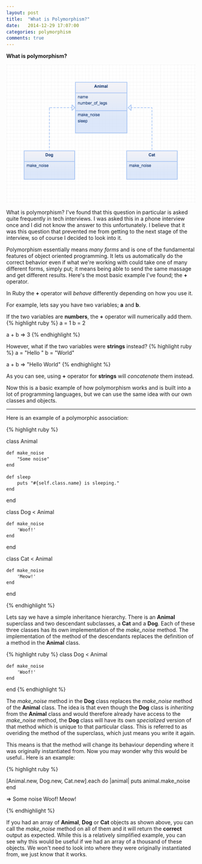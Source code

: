 ```yaml
---
layout: post
title:  "What is Polymorphism?"
date:   2014-12-29 17:07:00
categories: polymorphism
comments: true
---
```


<b>What is polymorphism?</b>

<img src="/assets/media/polymorphism_example.png" />

What is polymorphism? I've found that this question in particular is asked quite frequently in tech interviews. I was asked this in a phone interview once and I did not know the answer to this unfortunately. I believe that it was this question that prevented me from getting to the next stage of the interview, so of course I decided to look into it.

Polymorphism essentially means <em>many forms</em> and is one of the fundamental features of object oriented programming. It lets us automatically do the correct behavior even if what we're working with could take one of many different forms, simply put; it means being able to send the same massage and get different results. Here's the most basic example I've found; the <strong>+</strong> operator.

In Ruby the <strong>+</strong> operator will <em>behave</em> differently depending on how you use it.

For example, lets say you have two variables; <strong>a</strong> and <strong>b</strong>.

If the two variables are <strong>numbers</strong>, the <strong>+</strong> operator will numerically add them.
{% highlight ruby %}
a = 1
b = 2

a + b
=> 3
{% endhighlight %}

However, what if the two variables were <strong>strings</strong> instead?
{% highlight ruby %}
a = "Hello "
b = "World"

a + b
=> "Hello World"
{% endhighlight %}

As you can see, using <strong>+</strong> operator for <strong>strings</strong> will <em>concatenate</em> them instead.

Now this is a basic example of how polymorphism works and is built into a lot of programming languages, but we can use the same idea with our own classes and objects.

----
Here is an example of a polymorphic association:

{% highlight ruby %}

class Animal
    
    def make_noise 
        "Some noise"
    end

    def sleep 
        puts "#{self.class.name} is sleeping." 
    end
  
end

class Dog < Animal
    
    def make_noise 
        'Woof!'         
    end 
    
end

class Cat < Animal 
    
    def make_noise 
        'Meow!' 
    end 
end

{% endhighlight %}


Lets say we have a simple inheritance hierarchy. There is an <strong>Animal</strong> superclass and two descendant subclasses, a <strong>Cat</strong> and a <strong>Dog</strong>. Each of these three classes has its own implementation of the <em>make_noise</em> method. The implementation of the method of the descendants replaces the definition of a method in the <strong>Animal</strong> class.

{% highlight ruby %}
class Dog < Animal
    
    def make_noise 
        'Woof!'         
    end 
    
end
{% endhighlight %}

The <em>make_noise</em> method in the <strong>Dog</strong> class replaces the <em>make_noise</em> method of the <strong>Animal</strong> class. The idea is that even though the <strong>Dog</strong> class is <em>inheriting</em> from the <strong>Animal</strong> class and would therefore already have access to the <em>make_noise</em> method, the <strong>Dog</strong> class will have its own <em>specialized</em> version of that method which is unique to that particular class. This is referred to as overiding the method of the superclass, which just means you write it again.

This means is that the method will change its behaviour depending where it was originally instantiated from. Now you may wonder why this would be useful.. Here is an example:

{% highlight ruby %}

[Animal.new, Dog.new, Cat.new].each do |animal|
  puts animal.make_noise
end

=>
Some noise
Woof!
Meow!

{% endhighlight %}

If you had an array of <strong>Animal</strong>, <strong>Dog</strong> or <strong>Cat</strong> objects as shown above, you can call the <em>make_noise</em> method on all of them and it will return the <strong>correct</strong> output as expected. While this is a relatively simplified example, you can see why this would be useful if we had an array of a thousand of these objects. We won't need to look into where they were originally instantiated from, we just know that it works.
